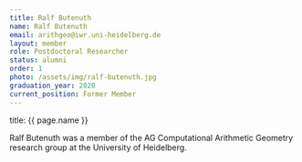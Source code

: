 ```yaml
---
title: Ralf Butenuth
name: Ralf Butenuth
email: arithgeo@iwr.uni-heidelberg.de
layout: member
role: Postdoctoral Researcher
status: alumni
order: 1
photo: /assets/img/ralf-butenuth.jpg
graduation_year: 2020
current_position: Former Member
---
```


title: {{ page.name }}

Ralf Butenuth was a member of the AG Computational Arithmetic Geometry research group at the University of Heidelberg.